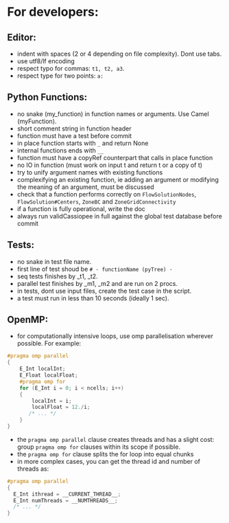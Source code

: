 For developers:
===============

Editor:
-------
- indent with spaces (2 or 4 depending on file complexity). Dont use tabs.
- use utf8/lf encoding
- respect typo for commas: `t1, t2, a3`.
- respect type for two points: `a:`

Python Functions:
-----------------
- no snake (my_function) in function names or arguments. Use Camel (myFunction).
- short comment string in function header
- function must have a test before commit
- in place function starts with `_` and return None
- internal functions ends with `__`
- function must have a copyRef counterpart that calls in place function
- no IO in function (must work on input t and return t or a copy of t)
- try to unify argument names with existing functions
- complexifying an existing function, ie adding an argument or modifying the meaning of an argument, must be discussed
- check that a function performs correctly on `FlowSolutionNodes`, `FlowSolution#Centers`, `ZoneBC` and `ZoneGridConnectivity`
- if a function is fully operational, write the doc
- always run validCassiopee in full against the global test database before commit

Tests:
------
- no snake in test file name.
- first line of test shoud be `# - functionName (pyTree) -`
- seq tests finishes by _t1, _t2.
- parallel test finishes by _m1, _m2 and are run on 2 procs.
- in tests, dont use input files, create the test case in the script.
- a test must run in less than 10 seconds (ideally 1 sec).

OpenMP:
-------
- for computationally intensive loops, use omp parallelisation wherever possible. For example:

```c
#pragma omp parallel
{
    E_Int localInt;
    E_Float localFloat;
    #pragma omp for
    for (E_Int i = 0; i < ncells; i++)
    {
        localInt = i;
        localFloat = 12./i;
       /* ... */
    }
}
```

- the `pragma omp parallel` clause creates threads and has a slight cost: group `pragma omp for` clauses within its scope if possible.
- the `pragma omp for` clause splits the for loop into equal chunks
- in more complex cases, you can get the thread id and number of threads as:

```c
#pragma omp parallel
{
  E_Int ithread = __CURRENT_THREAD__;
  E_Int numThreads = __NUMTHREADS__; 
  /* ... */
}
```
